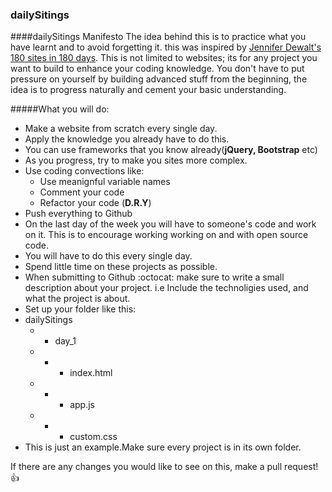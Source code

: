 ### dailySitings
####dailySitings Manifesto
The idea behind this is to practice what you have learnt and to avoid forgetting it. this was inspired by [Jennifer Dewalt's 180 sites in 180 days](http://jenniferdewalt.com/). This is not limited to websites; its for any project you want to build to enhance your coding knowledge. You don't have to put pressure on yourself by building advanced stuff from the beginning, the idea is to progress naturally and cement your basic understanding.

#####What you will do:
- Make a website from scratch every single day.
- Apply the knowledge you already have to do this.
- You can use frameworks that you know already(**jQuery, Bootstrap** etc)
- As you progress, try to make you sites more complex.
- Use coding convections like:
  - Use meanignful variable names
  - Comment your code
  - Refactor your code (**D.R.Y**)
- Push everything to Github
- On the last day of the week you will have to someone's code and work on it. This is to encourage working working on and with open source code.
- You will have to do this every single day.
- Spend little time on these projects as possible.
- When submitting to Github :octocat: make sure to write a small description about your project. i.e Include the technoligies used, and what the project is about.
- Set up your folder like this:
- dailySitings 
  -  - day_1
  - - -  index.html 
  - - - app.js  
  - - - custom.css
- This is just an example.Make sure every project is in its own folder.

If there are any changes you would like to see on this, make a pull request!:+1:
